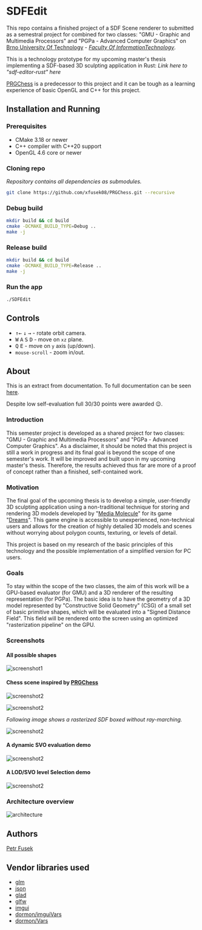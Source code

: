 # SDFEdit

This repo contains a finished project of a SDF Scene renderer to submitted as a semestral project for combined for two classes: "GMU - Graphic and Multimedia Processors" and "PGPa - Advanced Computer Graphics" on [Brno University
Of Technology](https://www.vut.cz/en) - [*Faculty Of InformationTechnology*](https://www.fit.vut.cz/.en).

This is a technology prototype for my upcoming master's thesis implementing a SDF-based 3D sculpting application in Rust: *Link here to "sdf-editor-rust" here*

[PRGChess](https://github.com/xfusek08/PRGChess) is a predecessor to this project and it can be tough as a learning experience of basic OpenGL and C++ for this project.

## Installation and Running

### Prerequisites

- CMake 3.18 or newer
- C++ compiler with C++20 support
- OpenGL 4.6 core or newer

### Cloning repo
*Repository contains all dependencies as submodules.*

```bash
git clone https://github.com/xfusek08/PRGChess.git --recursive
```

### Debug build

```bash
mkdir build && cd build
cmake -DCMAKE_BUILD_TYPE=Debug ..
make -j
```

### Release build

```bash
mkdir build && cd build
cmake -DCMAKE_BUILD_TYPE=Release ..
make -j
```

### Run the app

```bash
./SDFEdit
```
## Controls

- <kbd>↑</kbd><kbd>←</kbd> <kbd>↓</kbd> <kbd>→</kbd> - rotate orbit camera.
- <kbd>W</kbd> <kbd>A</kbd> <kbd>S</kbd> <kbd>D</kbd> - move on `xz` plane.
- <kbd>Q</kbd> <kbd>E</kbd> - move on `y` axis (up/down).
- `mouse-scroll` - zoom in/out.


## About

This is an extract from documentation.
To full documentation can be seen [here](doc/project.pdf).

Despite low self-evaluation full 30/30 points were awarded 😉.

### Introduction

This semester project is developed as a shared project for two classes: "GMU - Graphic and Multimedia Processors" and "PGPa - Advanced Computer Graphics".
As a disclaimer, it should be noted that this project is still a work in progress and its final goal is beyond the scope of one semester's work. It will be improved and built upon in my upcoming master's thesis.
Therefore, the results achieved thus far are more of a proof of concept rather than a finished, self-contained work.

### Motivation

The final goal of the upcoming thesis is to develop a simple, user-friendly 3D sculpting application using a non-traditional technique for storing and rendering 3D models developed by "[Media Molecule](https://www.mediamolecule.com/)" for its game "[Dreams](https://www.mediamolecule.com/games/dreams)".
This game engine is accessible to unexperienced, non-technical users and allows for the creation of highly detailed 3D models and scenes without worrying about polygon counts, texturing, or levels of detail.

This project is based on my research of the basic principles of this technology and the possible implementation of a simplified version for PC users.

### Goals

To stay within the scope of the two classes, the aim of this work will be a GPU-based evaluator (for GMU) and a 3D renderer of the resulting representation (for PGPa).
The basic idea is to have the geometry of a 3D model represented by "Constructive Solid Geometry" (CSG) of a small set of basic primitive shapes, which will be evaluated into a "Signed Distance Field". This field will be rendered onto the screen using an optimized "rasterization pipeline" on the GPU.

### Screenshots

#### All possible shapes
![screenshot1](doc/primitives_scene.png)
#### Chess scene inspired by [PRGChess](https://github.com/xfusek08/PRGChess)

![screenshot2](doc/chess2.png)

![screenshot2](doc/chess.png)

*Following image shows a rasterized SDF boxed without ray-marching.*

![screenshot2](doc/chessBoxes.png)

#### A dynamic SVO evaluation demo

![screenshot2](doc/dynamic_img.gif)

#### A LOD/SVO level Selection demo

![screenshot2](doc/LOD_img.gif)

### Architecture overview

![architecture](doc/desing_idea.svg)

## Authors
[Petr Fusek](https://github.com/xfusek08)

## Vendor libraries used

- [glm](https://github.com/g-truc/glm)
- [json](https://github.com/nlohmann/json)
- [glad](https://glad.dav1d.de)
- [glfw](https://www.glfw.org/)
- [imgui](https://github.com/ocornut/imgui)
- [dormon/imguiVars](https://github.com/dormon/imguiVars)
- [dormon/Vars](https://github.com/dormon?tab=repositories)
